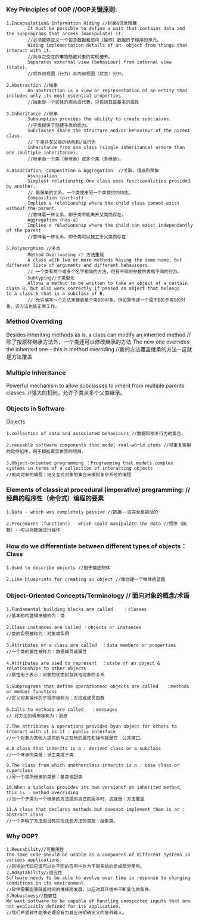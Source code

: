 ### Key Principles of OOP  //OOP关键原则:

    1.Encapsulation& Information Hiding //封装&信息隐藏
			It must be possible to define a unit that contains data and the subprograms that access (manipulate) it.
			//必须能够定义一个包含数据和访问（操作）数据的子程序的单元。
			Hiding implementation details of an  object from things that interact with it.
			//向与之交互的事物隐藏对象的实现细节。
			Separates external view (behaviour) from internal view (state).
			//将外部视图（行为）与内部视图（状态）分开。
	
    2.Abstraction //抽象
			An abstraction is a view or representation of an entity that includes only its most essential properties 
			//抽象是一个实体的观点或代表，只包括其最基本的属性 
	
    3.Inheritance //继承
			Subsumption provides the ability to create subclasses.
			//子类提供了创建子类的能力。   
			Subclasses share the structure and/or behaviour of the parent class.
			// 子类共享父类的结构和/或行为
			Inheritance from one class (single inheritance) ormore than one (multiple inheritance).
			//继承自一个类（单继承）或多个类（多继承）。
			
    4.Association, Composition & Aggregation  //关联、组成和聚集
			Association
			Simplest relationship.One class uses functionalities provided by another.
			// 最简单的关系。一个类使用另一个类提供的功能。
			Composition (part-of)
			Implies a relationship where the child class cannot exist without the parent.
			//意味着一种关系，即子类不能离开父类而存在。
			Aggregation (has-a)
			Implies a relationship where the child can exist independently of the parent
			//意味着一种关系，即子类可以独立于父类而存在
			
	5.Polymorphism //多态
			Method Overloading // 方法重载
			A class with two or more methods having the same name, but different lists of arguments and different behaviours.
			// 一个类有两个或多个名字相同的方法，但有不同的参数列表和不同的行为。
			Subtyping//子类型化
			Allows a method to be written to take an object of a certain class B, but also work correctly if passed an object that belongs             to a class S that is a subclass of B.
			// 允许编写一个方法来接收某个类B的对象，但如果传递一个属于B的子类S的对象，该方法也能正常工作。

	
### Method Overriding
Besides inheriting methods as is, a class can modify an inherited method 
//除了按原样继承方法外，一个类还可以修改继承的方法 
The new one overrides the inherited one – this is method overriding
//新的方法覆盖继承的方法--这就是方法覆盖

### Multiple Inheritance
Powerful mechanism to allow subclasses to inherit from multiple parents classes.
//强大的机制，允许子类从多个父类继承。

### Objects in Software 
Objects
    
    1.collection of data and associated behaviours //数据和相关行为的集合。
    
    2.reusable software components that model real-world items //可重复使用的软件组件，用于模拟真实世界的项目。
    
    3.Object-oriented programming ：Programming that models complex systems in terms of a collection of interacting objects 
	//面向对象的编程：用交互式对象的集合来模拟复杂系统的编程

### Elements of classical procedural (imperative) programming: //经典的程序性（命令式）编程的要素
    1.Data - which was completely passive //数据--这完全是被动的
    
    2.Procedures (functions) - which could manipulate the data //程序（函数）--可以对数据进行操作
    

### How do we differentiate between different types of objects：Class
    1.Used to describe objects //用于描述物体
    
    2.Like blueprints for creating an object //像创建一个物体的蓝图

### Object-Oriented Concepts/Terminology  // 面向对象的概念/术语 

    1.Fundamental building blocks are called	：classes 
	//基本的构建模块被称为：类 
    
    2.Class instances are called ：objects or instances
	//类的实例被称为：对象或实例
    
    3.Attributes of a class are called	：data members or properties 
	//一个类的属性被称为：数据成员或属性
    
    4.Attributes are used to represent	：state of an object & relationships to other objects
	//属性用于表示：对象的状态和与其他对象的关系
    
    5.Subprograms that define operationson objects are called 	：methods or member functions
	//定义对象操作的子程序被称为：方法或成员函数
    
    6.Calls to methods are called 	：messages 
	// 对方法的调用被称为：消息
	
	7.The attributes & operations provided byan object for others to interact with it is it : public interface
	//一个对象为其他人提供的与之互动的属性和操作就是它：公共接口。
	
	8.A class that inherits is a : derived class or a subclass 
	//一个继承的类是：派生类或子类 
	
	9.The class from which anotherclass inherits is a : base class or superclass 
	//另一个类所继承的类是：基类或超类 
	
	10.When a subclass provides its own versionof an inherited method, this is : method overriding
	//当一个子类为一个继承的方法提供自己的版本时，这就是：方法覆盖
	
	11.A class that declares methods but doesnot implement them is an : abstract class
	//一个声明了方法但没有实现这些方法的类是：抽象类。

### Why OOP?
    1.Reusability//可重用性
    The same code should be usable as a component of different systems in various applications.
    //同样的代码应该可以在不同的应用中作为不同系统的组成部分使用。
    2.Adaptability//适应性
    Software needs to be able to evolve over time in response to changing conditions in its environment.
    //软件需要能够随着时间的推移而发展，以应对其环境中不断变化的条件。
    3.Robustness//稳健性
    We want software to be capable of handling unexpected inputs that are not explicitly defined for its application.
    //我们希望软件能够处理没有为其应用明确定义的意外输入。
    
